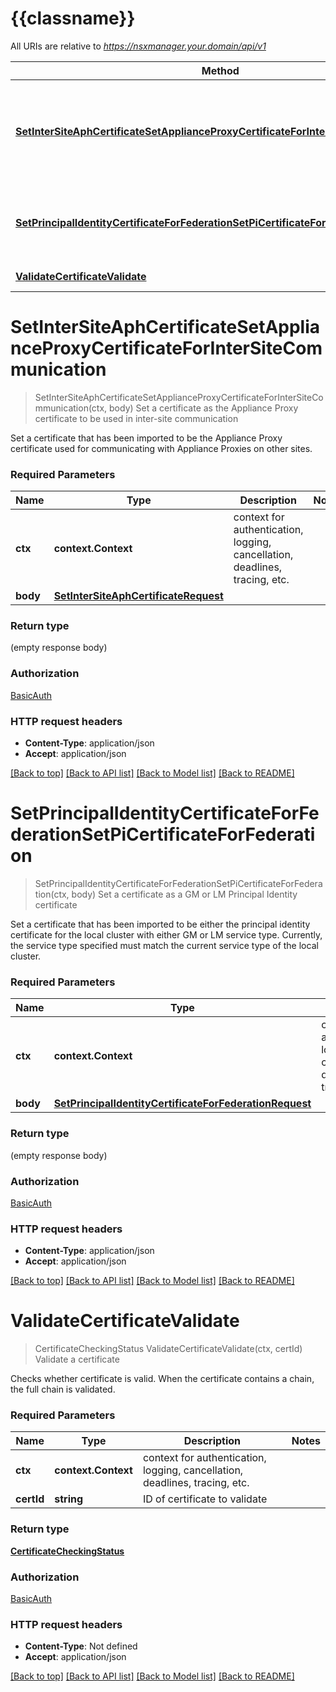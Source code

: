 # {{classname}}

All URIs are relative to *https://nsxmanager.your.domain/api/v1*

Method | HTTP request | Description
------------- | ------------- | -------------
[**SetInterSiteAphCertificateSetApplianceProxyCertificateForInterSiteCommunication**](DefaultApi.md#SetInterSiteAphCertificateSetApplianceProxyCertificateForInterSiteCommunication) | **Post** /trust-management/certificates?action&#x3D;set_appliance_proxy_certificate_for_inter_site_communication | Set a certificate as the Appliance Proxy certificate to be used in inter-site communication
[**SetPrincipalIdentityCertificateForFederationSetPiCertificateForFederation**](DefaultApi.md#SetPrincipalIdentityCertificateForFederationSetPiCertificateForFederation) | **Post** /trust-management/certificates?action&#x3D;set_pi_certificate_for_federation | Set a certificate as a GM or LM Principal Identity certificate
[**ValidateCertificateValidate**](DefaultApi.md#ValidateCertificateValidate) | **Get** /trust-management/certificates/{cert-id}?action&#x3D;validate | Validate a certificate

# **SetInterSiteAphCertificateSetApplianceProxyCertificateForInterSiteCommunication**
> SetInterSiteAphCertificateSetApplianceProxyCertificateForInterSiteCommunication(ctx, body)
Set a certificate as the Appliance Proxy certificate to be used in inter-site communication

Set a certificate that has been imported to be the Appliance Proxy certificate used for communicating with Appliance Proxies on other sites. 

### Required Parameters

Name | Type | Description  | Notes
------------- | ------------- | ------------- | -------------
 **ctx** | **context.Context** | context for authentication, logging, cancellation, deadlines, tracing, etc.
  **body** | [**SetInterSiteAphCertificateRequest**](SetInterSiteAphCertificateRequest.md)|  | 

### Return type

 (empty response body)

### Authorization

[BasicAuth](../README.md#BasicAuth)

### HTTP request headers

 - **Content-Type**: application/json
 - **Accept**: application/json

[[Back to top]](#) [[Back to API list]](../README.md#documentation-for-api-endpoints) [[Back to Model list]](../README.md#documentation-for-models) [[Back to README]](../README.md)

# **SetPrincipalIdentityCertificateForFederationSetPiCertificateForFederation**
> SetPrincipalIdentityCertificateForFederationSetPiCertificateForFederation(ctx, body)
Set a certificate as a GM or LM Principal Identity certificate

Set a certificate that has been imported to be either the principal identity certificate for the local cluster with either GM or LM service type. Currently, the service type specified must match the current service type of the local cluster. 

### Required Parameters

Name | Type | Description  | Notes
------------- | ------------- | ------------- | -------------
 **ctx** | **context.Context** | context for authentication, logging, cancellation, deadlines, tracing, etc.
  **body** | [**SetPrincipalIdentityCertificateForFederationRequest**](SetPrincipalIdentityCertificateForFederationRequest.md)|  | 

### Return type

 (empty response body)

### Authorization

[BasicAuth](../README.md#BasicAuth)

### HTTP request headers

 - **Content-Type**: application/json
 - **Accept**: application/json

[[Back to top]](#) [[Back to API list]](../README.md#documentation-for-api-endpoints) [[Back to Model list]](../README.md#documentation-for-models) [[Back to README]](../README.md)

# **ValidateCertificateValidate**
> CertificateCheckingStatus ValidateCertificateValidate(ctx, certId)
Validate a certificate

Checks whether certificate is valid. When the certificate contains a chain, the full chain is validated. 

### Required Parameters

Name | Type | Description  | Notes
------------- | ------------- | ------------- | -------------
 **ctx** | **context.Context** | context for authentication, logging, cancellation, deadlines, tracing, etc.
  **certId** | **string**| ID of certificate to validate | 

### Return type

[**CertificateCheckingStatus**](CertificateCheckingStatus.md)

### Authorization

[BasicAuth](../README.md#BasicAuth)

### HTTP request headers

 - **Content-Type**: Not defined
 - **Accept**: application/json

[[Back to top]](#) [[Back to API list]](../README.md#documentation-for-api-endpoints) [[Back to Model list]](../README.md#documentation-for-models) [[Back to README]](../README.md)

